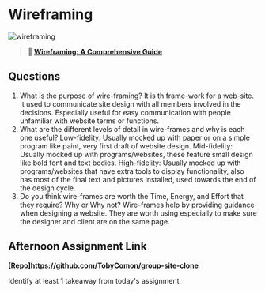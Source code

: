 # Wireframing

![wireframing](https://bcw.blob.core.windows.net/public/img/courses/2293087935019893)

> **📖 [Wireframing: A Comprehensive Guide](https://codeworksacademy.com/fs-student-guide/resources/wk1/06-Wireframing)**

## Questions

1. What is the purpose of wire-framing? 
  It is th frame-work for a web-site.  It used to communicate site design with all members involved in the decisions.  Especially useful for easy communication with people unfamiliar with website terms or functions.
2. What are the different levels of detail in wire-frames and why is each one useful?
  Low-fidelity:  Usually mocked up with paper or on a simple program like paint, very first draft of website design.
  Mid-fidelity:  Usually mocked up with programs/websites, these feature small design like bold font and text bodies.
  High-fidelity: Usually mocked up with programs/websites that have extra tools to display functionality, also has most of the final text and pictures installed, used towards the end of the design cycle.
3. Do you think wire-frames are worth the Time, Energy, and Effort that they require? Why or Why not?
  Wire-frames help by providing guidance when designing a website.  They are worth using especially to make sure the designer and client are on the same page.

## Afternoon Assignment Link

**[Repo]https://github.com/TobyComon/group-site-clone**

Identify at least 1 takeaway from today's assignment
